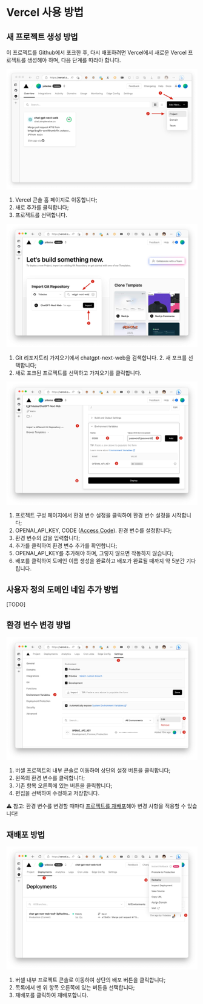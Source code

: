 # Vercel 사용 방법

## 새 프로젝트 생성 방법
이 프로젝트를 Github에서 포크한 후, 다시 배포하려면 Vercel에서 새로운 Vercel 프로젝트를 생성해야 하며, 다음 단계를 따라야 합니다.

![vercel-create-1](./images/vercel/vercel-create-1.jpg)
1. Vercel 콘솔 홈 페이지로 이동합니다;
2. 새로 추가를 클릭합니다;
3. 프로젝트를 선택합니다.

![vercel-create-2](./images/vercel/vercel-create-2.jpg)
1. Git 리포지토리 가져오기에서 chatgpt-next-web을 검색합니다. 2. 새 포크를 선택합니다;
2. 새로 포크된 프로젝트를 선택하고 가져오기를 클릭합니다.

![vercel-create-3](./images/vercel/vercel-create-3.jpg)
1. 프로젝트 구성 페이지에서 환경 변수 설정을 클릭하여 환경 변수 설정을 시작합니다;
2. OPENAI_API_KEY, CODE ([Access Code](https://github.com/Em1tSan/NeuroGPT/blob/357296986609c14de10bf210871d30e2f67a8784/docs/faq-cn.md#%E7%8E%AF%E5%A2%83%E5%8F%98%E9%87%8F-code-%E6%98%AF%E4%BB%80%E4%B9%88%E5%BF%85%E9%A1%BB%E8%AE%BE%E7%BD%AE%E5%90%97)). 환경 변수를 설정합니다;
3. 환경 변수의 값을 입력합니다;
4. 추가를 클릭하여 환경 변수 추가를 확인합니다;
5. OPENAI_API_KEY를 추가해야 하며, 그렇지 않으면 작동하지 않습니다;
6. 배포를 클릭하여 도메인 이름 생성을 완료하고 배포가 완료될 때까지 약 5분간 기다립니다.

## 사용자 정의 도메인 네임 추가 방법
[TODO]

## 환경 변수 변경 방법
![vercel-env-edit](./images/vercel/vercel-env-edit.jpg)
1. 버셀 프로젝트의 내부 콘솔로 이동하여 상단의 설정 버튼을 클릭합니다;
2. 왼쪽의 환경 변수를 클릭합니다;
3. 기존 항목 오른쪽에 있는 버튼을 클릭합니다;
4. 편집을 선택하여 수정하고 저장합니다.

⚠️️ 참고: 환경 변수를 변경할 때마다 [프로젝트를 재배포](#如何重新部署)해야 변경 사항을 적용할 수 있습니다!

## 재배포 방법
![vercel-redeploy](./images/vercel/vercel-redeploy.jpg)
1. 버셀 내부 프로젝트 콘솔로 이동하여 상단의 배포 버튼을 클릭합니다;
2. 목록에서 맨 위 항목 오른쪽에 있는 버튼을 선택합니다;
3. 재배포를 클릭하여 재배포합니다.